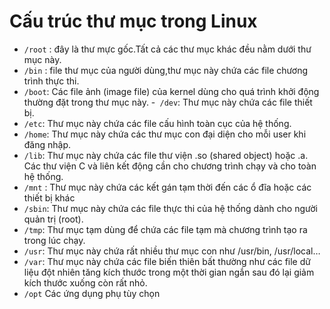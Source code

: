 <a name ="Cấu trúc thư mục trong linux"></a>

# Cấu trúc thư mục trong Linux
- `/root` : đây là thư mực gốc.Tất cả các thư mục khác đều nằm dưới thư mục này.
- `/bin` : file thư mục của người dùng,thư mục này chứa các file chương trình thực thi.
- `/boot`: Các file ảnh (image file) của kernel dùng cho quá trình khởi động thường đặt trong thư mục này.
-` /dev`: Thư mục này chứa các file thiết bị. 
- `/etc`: Thư mục này chứa các file cấu hình toàn cục của hệ thống.
- `/home`: Thư mục này chứa các thư mục con đại diện cho mỗi user khi đăng nhập. 
- `/lib`: Thư mục này chứa các file thư viện .so (shared object) hoặc .a. Các thư viện C và liên kết động cần cho chương trình chạy và cho toàn hệ thống. 
- `/mnt` : Thư mục này chứa các kết gán tạm thời đến các ổ đĩa hoặc các thiết bị khác 
- `/sbin`: Thư mục này chứa các file thực thi của hệ thống dành cho người quản trị (root).
- `/tmp`: Thư mục tạm dùng để chứa các file tạm mà chương trình tạo ra trong lúc chạy. 
- `/usr`: Thư mục này chứa rất nhiều thư mục con như /usr/bin, /usr/local…
- `/var`: Thư mục này chứa các file biến thiên bất thường như các file dữ liệu đột nhiên tăng kích thước trong một thời gian ngắn sau đó lại giảm kích thước xuống còn rất nhỏ. 
- `/opt` Các ứng dụng phụ tùy chọn
